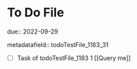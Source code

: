 # To Do File

due:: 2022-09-29

metadatafield:: todoTestFile_1183_31

- [ ] Task of todoTestFile_1183 1 [[Query me]]
